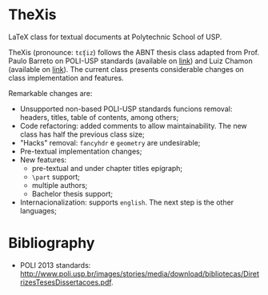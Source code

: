 TheXis
=======

LaTeX class for textual documents at Polytechnic School of USP.

TheXis (pronounce: `tɛʧiz`) follows the ABNT thesis class adapted from Prof. Paulo Barreto on POLI-USP standards (available on [link](http://www.ime.usp.br/~leofl/tex/modelo_poli.zip)) and Luiz Chamon (available on [link](https://github.com/lfochamon/poliTeX)). The current class presents considerable changes on class implementation and features. 

Remarkable changes are:

+ Unsupported non-based POLI-USP standards funcions removal: headers, titles, table of contents, among others;
+ Code refactoring: added comments to allow maintainability. The new class has half the previous class size;
+ "Hacks" removal: ```fancyhdr``` e ```geometry``` are undesirable;
+ Pre-textual implementation changes;
+ New features: 
    - pre-textual and under chapter titles epígraph;
    - `\part` support;
    - multiple authors;
    - Bachelor thesis support;
+ Internacionalization: supports `english`. The next step is the other languages;

# Bibliography

+ POLI 2013 standards: http://www.poli.usp.br/images/stories/media/download/bibliotecas/DiretrizesTesesDissertacoes.pdf.

